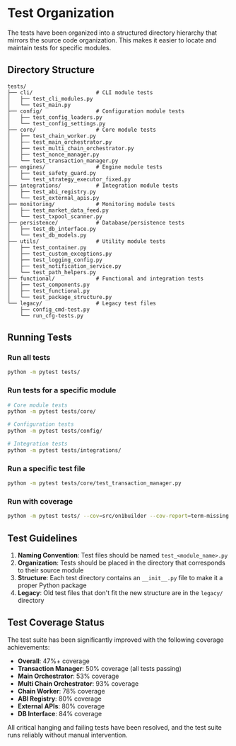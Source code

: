 # Test Organization

The tests have been organized into a structured directory hierarchy that mirrors the source code organization. This makes it easier to locate and maintain tests for specific modules.

## Directory Structure

```text
tests/
├── cli/                    # CLI module tests
│   ├── test_cli_modules.py
│   └── test_main.py
├── config/                 # Configuration module tests
│   ├── test_config_loaders.py
│   └── test_config_settings.py
├── core/                   # Core module tests
│   ├── test_chain_worker.py
│   ├── test_main_orchestrator.py
│   ├── test_multi_chain_orchestrator.py
│   ├── test_nonce_manager.py
│   └── test_transaction_manager.py
├── engines/                # Engine module tests
│   ├── test_safety_guard.py
│   └── test_strategy_executor_fixed.py
├── integrations/           # Integration module tests
│   ├── test_abi_registry.py
│   └── test_external_apis.py
├── monitoring/             # Monitoring module tests
│   ├── test_market_data_feed.py
│   └── test_txpool_scanner.py
├── persistence/            # Database/persistence tests
│   ├── test_db_interface.py
│   └── test_db_models.py
├── utils/                  # Utility module tests
│   ├── test_container.py
│   ├── test_custom_exceptions.py
│   ├── test_logging_config.py
│   ├── test_notification_service.py
│   └── test_path_helpers.py
├── functional/             # Functional and integration tests
│   ├── test_components.py
│   ├── test_functional.py
│   └── test_package_structure.py
└── legacy/                 # Legacy test files
    ├── config_cmd-test.py
    └── run_cfg-tests.py
```

## Running Tests

### Run all tests

```bash
python -m pytest tests/
```

### Run tests for a specific module

```bash
# Core module tests
python -m pytest tests/core/

# Configuration tests
python -m pytest tests/config/

# Integration tests
python -m pytest tests/integrations/
```

### Run a specific test file

```bash
python -m pytest tests/core/test_transaction_manager.py
```

### Run with coverage

```bash
python -m pytest tests/ --cov=src/on1builder --cov-report=term-missing
```

## Test Guidelines

1. **Naming Convention**: Test files should be named `test_<module_name>.py`
2. **Organization**: Tests should be placed in the directory that corresponds to their source module
3. **Structure**: Each test directory contains an `__init__.py` file to make it a proper Python package
4. **Legacy**: Old test files that don't fit the new structure are in the `legacy/` directory

## Test Coverage Status

The test suite has been significantly improved with the following coverage achievements:

- **Overall**: 47%+ coverage
- **Transaction Manager**: 50% coverage (all tests passing)
- **Main Orchestrator**: 53% coverage
- **Multi Chain Orchestrator**: 93% coverage
- **Chain Worker**: 78% coverage
- **ABI Registry**: 80% coverage
- **External APIs**: 80% coverage
- **DB Interface**: 84% coverage

All critical hanging and failing tests have been resolved, and the test suite runs reliably without manual intervention.

